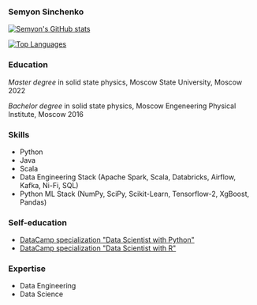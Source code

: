 ### Semyon Sinchenko

<!--START_SECTION:waka-->
<!--END_SECTION:waka-->

[![Semyon's GitHub stats](https://github-readme-stats.vercel.app/api?username=SemyonSinchenko&theme=gruvbox)](https://github.com/anuraghazra/github-readme-stats)


[![Top Languages](https://github-readme-stats.vercel.app/api/top-langs/?username=SemyonSinchenko&hide=Jupyter+Notebook,html,css,JavaScript&theme=gruvbox)](https://github.com/anuraghazra/github-readme-stats)


### Education

*Master degree* in solid state physics, Moscow State University, Moscow 2022

*Bachelor degree* in solid state physics, Moscow Engeneering Physical Institute, Moscow 2016

### Skills

* Python
* Java
* Scala
* Data Engineering Stack (Apache Spark, Scala, Databricks, Airflow, Kafka, Ni-Fi, SQL)
* Python ML Stack (NumPy, SciPy, Scikit-Learn, Tensorflow-2, XgBoost, Pandas)

### Self-education

* [DataCamp specialization "Data Scientist with Python"](https://www.datacamp.com/statement-of-accomplishment/track/72b166cfeba7ca2ebeed7dd44e3b18a0729bf67c)
* [DataCamp specialization "Data Scientist with R"](https://www.datacamp.com/statement-of-accomplishment/track/330dcd1da90b6b3daf0c8060bbb524762142aff1)

### Expertise

* Data Engineering
* Data Science
